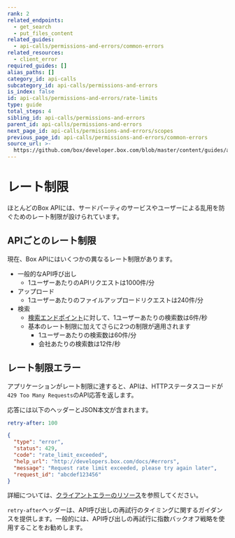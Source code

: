 ```yaml
---
rank: 2
related_endpoints:
  - get_search
  - put_files_content
related_guides:
  - api-calls/permissions-and-errors/common-errors
related_resources:
  - client_error
required_guides: []
alias_paths: []
category_id: api-calls
subcategory_id: api-calls/permissions-and-errors
is_index: false
id: api-calls/permissions-and-errors/rate-limits
type: guide
total_steps: 4
sibling_id: api-calls/permissions-and-errors
parent_id: api-calls/permissions-and-errors
next_page_id: api-calls/permissions-and-errors/scopes
previous_page_id: api-calls/permissions-and-errors/common-errors
source_url: >-
  https://github.com/box/developer.box.com/blob/master/content/guides/api-calls/permissions-and-errors/rate-limits.md
---
```

# レート制限

ほとんどのBox APIには、サードパーティのサービスやユーザーによる乱用を防ぐためのレート制限が設けられています。

## APIごとのレート制限

現在、Box APIにはいくつかの異なるレート制限があります。

* 一般的なAPI呼び出し
  * 1ユーザーあたりのAPIリクエストは1000件/分
* アップロード
  * 1ユーザーあたりのファイルアップロードリクエストは240件/分
* 検索
  * [検索エンドポイント][search]に対して、1ユーザーあたりの検索数は6件/秒
  * 基本のレート制限に加えてさらに2つの制限が適用されます
    * 1ユーザーあたりの検索数は60件/分
    * 会社あたりの検索数は12件/秒

## レート制限エラー

アプリケーションがレート制限に達すると、APIは、HTTPステータスコードが`429 Too Many Requests`のAPI応答を返します。

応答には以下のヘッダーとJSON本文が含まれます。

```yaml
retry-after: 100
```

```json
{
  "type": "error",
  "status": 429,
  "code": "rate_limit_exceeded",
  "help_url": "http://developers.box.com/docs/#errors",
  "message": "Request rate limit exceeded, please try again later",
  "request_id": "abcdef123456"
}
```

詳細については、[クライアントエラーのリソース](resource://client_error)を参照してください。

<Message type="notice">

`retry-after`ヘッダーは、API呼び出しの再試行のタイミングに関するガイダンスを提供します。一般的には、API呼び出しの再試行に指数バックオフ戦略を使用することをお勧めします。

</Message>

[search]: e://get_search
